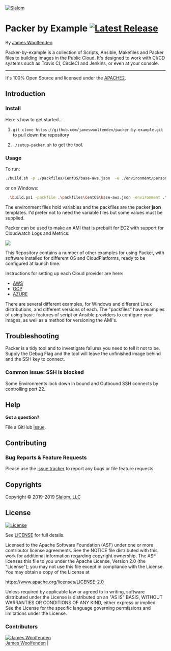 [![Slalom][logo]](https://slalom.com)

# Packer by Example [![Latest Release](https://img.shields.io/github/v/tag/JamesWoolfenden/packer-by-example.svg)](https://github.com/JamesWoolfenden/packer-by-example)

By [James Woolfenden](https://www.linkedin.com/in/jameswoolfenden/)

Packer-by-example is a collection of Scripts, Ansible, Makefiles and Packer files to building images in the Public Cloud.
It's designed to work with CI/CD systems such as Travis CI, CircleCI and Jenkins, or even at your console.

---

It's 100% Open Source and licensed under the [APACHE2](LICENSE).

## Introduction

### Install

Here's how to get started...

1. `git clone https://github.com/jameswoolfenden/packer-by-example.git` to pull down the repository

2. `./setup-packer.sh` to get the tool.

### Usage

To run:

```bash tab="*nix"
./build.sh -p ./packfiles/CentOS/base-aws.json  -e ./environment/personal-jgw.json
```

or on Windows:

```bash tab="powershell"
 .\build.ps1 -packfile .\packfiles\CentOS\base-aws.json -environment .\environment\personal-jgw.json
```

The environment files hold variables and the packfiles are the packer **json** templates. I'd prefer not to need the variable files but some values must be supplied.

Packer can be used to make an AMI that is prebuilt for EC2 with support for Cloudwatch Logs and Metrics:

<img src="https://gist.githubusercontent.com/JamesWoolfenden/aec6aa174646655fb0374be66b899327/raw/b4cc4244068fa95c9bf9ce432c2531b8c5f9acde/termtosvg_0_bpl_ol.svg?sanitize=true">

This Repository contains a number of other examples for using Packer, with software installed for different OS and CloudPlatforms, ready to be configured at launch time.

Instructions for setting up each Cloud provider are here:

- [AWS](docs/AWS.MD)
- [GCP](docs/GCP.MD)
- [AZURE](docs/AZURE.MD)

There are several different examples, for Windows and different Linux distributions, and different versions of each.
The "packfiles" have examples of using basic features of script or Ansible providers to configure your images, as well as a method for versioning the AMI's.

## Troubleshooting

Packer is a tidy tool and to investigate failures you need to tell it not to be. Supply the Debug Flag and the tool will leave the unfinished image  behind and the SSH key to connect.

### Common issue: SSH is blocked

Some Environments lock down in bound and Outbound SSH connects by controlling port 22.

## Help

**Got a question?**

File a GitHub [issue](https://github.com/JamesWoolfenden/packer-by-example/issues).

## Contributing

### Bug Reports & Feature Requests

Please use the [issue tracker](https://github.com/JamesWoolfenden/packer-by-example/issues) to report any bugs or file feature requests.

## Copyrights

Copyright © 2019-2019 [Slalom, LLC](https://slalom.com)

## License

[![License](https://img.shields.io/badge/License-Apache%202.0-blue.svg)](https://opensource.org/licenses/Apache-2.0)

See [LICENSE](LICENSE) for full details.

Licensed to the Apache Software Foundation (ASF) under one
or more contributor license agreements.  See the NOTICE file
distributed with this work for additional information
regarding copyright ownership.  The ASF licenses this file
to you under the Apache License, Version 2.0 (the
"License"); you may not use this file except in compliance
with the License.  You may obtain a copy of the License at

<https://www.apache.org/licenses/LICENSE-2.0>

Unless required by applicable law or agreed to in writing,
software distributed under the License is distributed on an
"AS IS" BASIS, WITHOUT WARRANTIES OR CONDITIONS OF ANY
KIND, either express or implied.  See the License for the
specific language governing permissions and limitations
under the License.

### Contributors

  [![James Woolfenden][jameswoolfenden_avatar]][jameswoolfenden_homepage]<br/>[James Woolfenden][jameswoolfenden_homepage] |

  [jameswoolfenden_homepage]: https://github.com/jameswoolfenden
  [jameswoolfenden_avatar]: https://github.com/jameswoolfenden.png?size=150

[logo]: https://gist.githubusercontent.com/JamesWoolfenden/5c457434351e9fe732ca22b78fdd7d5e/raw/15933294ae2b00f5dba6557d2be88f4b4da21201/slalom-logo.png
[website]: https://slalom.com
[github]: https://github.com/jameswoolfenden
[linkedin]: https://www.linkedin.com/company/slalom-consulting/
[twitter]: https://twitter.com/Slalom

[share_twitter]: https://twitter.com/intent/tweet/?text=packer-by-example&url=https://github.com/JamesWoolfenden/packer-by-example
[share_linkedin]: https://www.linkedin.com/shareArticle?mini=true&title=packer-by-example&url=https://github.com/JamesWoolfenden/packer-by-example
[share_reddit]: https://reddit.com/submit/?url=https://github.com/JamesWoolfenden/packer-by-example
[share_facebook]: https://facebook.com/sharer/sharer.php?u=https://github.com/JamesWoolfenden/packer-by-example
[share_email]: mailto:?subject=packer-by-example&body=https://github.com/JamesWoolfenden/packer-by-example
